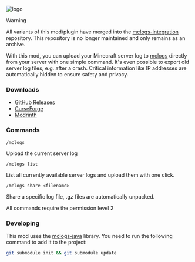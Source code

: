![logo](https://mclo.gs/img/logo.png)

> [!WARNING]  
> All variants of this mod/plugin have merged into the [mclogs-integration](https://github.com/aternosorg/mclogs-integration) repository.
> This repository is no longer maintained and only remains as an archive.

With this mod, you can upload your Minecraft server log to [mclogs](https://mclo.gs) directly from your server
with one simple command. It's even possible to export old server log files, e.g. after a crash. Critical information
like IP addresses are automatically hidden to ensure safety and privacy.

### Downloads
- [GitHub Releases](https://github.com/aternosorg/mclogs-fabric/releases)
- [CurseForge](https://www.curseforge.com/minecraft/mc-mods/mc-logs)
- [Modrinth](https://modrinth.com/mod/mclogs)

### Commands
```
/mclogs
```
Upload the current server log

```
/mclogs list
```
List all currently available server logs and upload them with one click.
```
/mclogs share <filename>
```
Share a specific log file, .gz files are automatically unpacked.

All commands require the permission level 2

### Developing
This mod uses the [mclogs-java](https://github.com/aternosorg/mclogs-java) library.
You need to run the following command to add it to the project:
```bash
git submodule init && git submodule update
```
